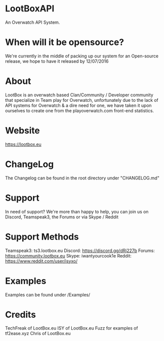 # LootBoxAPI
An Overwatch API System.

# When will it be opensource?
We're currently in the middle of packing up our system for an Open-source release, we hope to have it released by 12/07/2016

# About
LootBox is an overwatch based Clan/Community / Developer community that specialize in Team play for Overwatch, unfortunately due to the lack of API systems for Overwatch & a dire need for one, we have taken it upon ourselves to create one from the playoverwatch.com front-end statistics.

# Website
https://lootbox.eu

# ChangeLog
The Changelog can be found in the root directory under "CHANGELOG.md"

# Support
In need of support? We're more than happy to help, you can join us on Discord, Teamspeak3, the Forums or via Skype / Reddit

# Support Methods
Teamspeak3: ts3.lootbox.eu
Discord: https://discord.gg/dRj227b
Forums: https://community.lootbox.eu
Skype: iwantyourcook1e
Reddit: https://www.reddit.com/user/isyxo/

# Examples
Examples can be found under /Examples/


# Credits
TechFreak of LootBox.eu 
ISY of LootBox.eu
Fuzz for examples of tf2ease.xyz
Chris of LootBox.eu
 